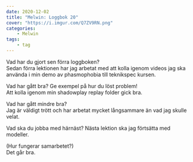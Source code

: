 ```yaml
---
date: 2020-12-02
title: "Melwin: Loggbok 20"
cover: "https://i.imgur.com/Q7ZV9RN.png"
categories: 
    - Melwin
tags:
    - tag
---
```


Vad har du gjort sen förra loggboken?  
Sedan förra lektionen har jag arbetat med att kolla igenom videos jag ska använda i min demo av phasmophobia till teknikspec kursen.

Vad har gått bra? Ge exempel på hur du löst problem!  
Att kolla igenom min shadowplay replay folder gick bra.

Vad har gått mindre bra?   
Jag är väldigt trött och har arbetat mycket långsammare än vad jag skulle velat.

Vad ska du jobba med härnäst? 
Nästa lektion ska jag förtsätta med modeller.

(Hur fungerar samarbetet?)  
Det går bra.

